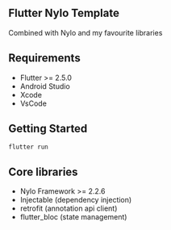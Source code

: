 ## Flutter Nylo Template ##

Combined with Nylo and my favourite libraries

## Requirements ##

- Flutter >= 2.5.0
- Android Studio 
- Xcode
- VsCode

## Getting Started ##

`flutter run`

## Core libraries ##

- Nylo Framework >= 2.2.6
- Injectable (dependency injection)
- retrofit (annotation api client)
- flutter_bloc (state management)

